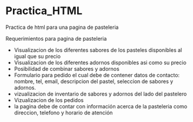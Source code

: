 # Practica_HTML
Practica de html para una pagina de pasteleria

Requerimientos para pagina de pasteleria
+ Visualizacion de los diferentes sabores de los pasteles disponibles al igual que su precio
+ Visualizacion de los diferentes adornos disponibles asi como su precio
+ Posibilidad de combinar sabores y adornos
+ Formulario para pedido el cual debe de contener datos de 
contacto: nombre, tel, email, descripcion del pastel, seleccion de sabores y adornos.
+ vizualizacion de inventario de sabores y adornos del lado del pastelero
+ Vizualizacion de los pedidos
+ la pagina debe de contar con información acerca de la pasteleria como direccion, telefono y horario de atención
